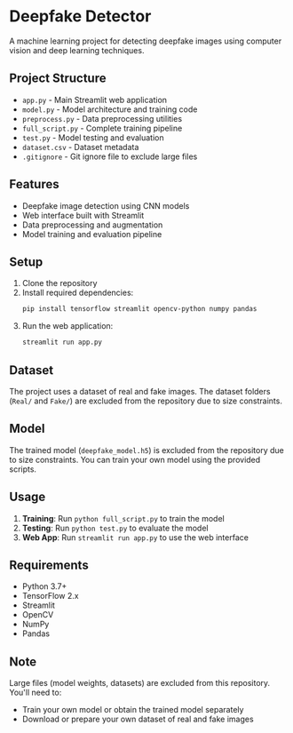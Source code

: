 # Deepfake Detector

A machine learning project for detecting deepfake images using computer vision and deep learning techniques.

## Project Structure

- `app.py` - Main Streamlit web application
- `model.py` - Model architecture and training code
- `preprocess.py` - Data preprocessing utilities
- `full_script.py` - Complete training pipeline
- `test.py` - Model testing and evaluation
- `dataset.csv` - Dataset metadata
- `.gitignore` - Git ignore file to exclude large files

## Features

- Deepfake image detection using CNN models
- Web interface built with Streamlit
- Data preprocessing and augmentation
- Model training and evaluation pipeline

## Setup

1. Clone the repository
2. Install required dependencies:
   ```bash
   pip install tensorflow streamlit opencv-python numpy pandas
   ```
3. Run the web application:
   ```bash
   streamlit run app.py
   ```

## Dataset

The project uses a dataset of real and fake images. The dataset folders (`Real/` and `Fake/`) are excluded from the repository due to size constraints.

## Model

The trained model (`deepfake_model.h5`) is excluded from the repository due to size constraints. You can train your own model using the provided scripts.

## Usage

1. **Training**: Run `python full_script.py` to train the model
2. **Testing**: Run `python test.py` to evaluate the model
3. **Web App**: Run `streamlit run app.py` to use the web interface

## Requirements

- Python 3.7+
- TensorFlow 2.x
- Streamlit
- OpenCV
- NumPy
- Pandas

## Note

Large files (model weights, datasets) are excluded from this repository. You'll need to:
- Train your own model or obtain the trained model separately
- Download or prepare your own dataset of real and fake images
